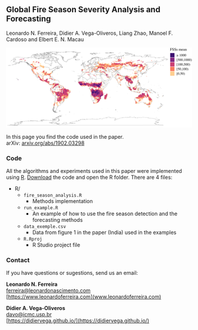 ## Global Fire Season Severity Analysis and Forecasting<br>
Leonardo N. Ferreira, Didier A. Vega-Oliveros, Liang Zhao, Manoel F. Cardoso and Elbert E. N. Macau

![Climate networks](figs/fig4.jpg)

In this page you find the code used in the paper.  
arXiv: [arxiv.org/abs/1902.03298](https://arxiv.org/abs/1903.06667)

### Code

All the algorithms and experiments used in this paper were implemented using [R](https://www.r-project.org/). [Download](https://github.com/lnferreira/global_fss_analysis_forecasting/archive/master.zip) the code and open the R folder. There are 4 files:

* R/
   * ```fire_season_analysis.R```
      - Methods implementation
   * ```run_example.R```
      - An example of how to use the fire season detection and the forecasting methods
   * ```data_exemple.csv```
      - Data from figure 1 in the paper (India) used in the examples
   * ```R.Rproj```
      - R Studio project file

### Contact

If you have questions or sugestions, send us an email:

**Leonardo N. Ferreira**<br>
[ferreira@leonardonascimento.com](ferreira@leonardonascimento.com)<br>
[https://www.leonardoferreira.com](www.leonardoferreira.com)

**Didier A. Vega-Oliveros**<br>
[davo@icmc.usp.br](davo@icmc.usp.br)<br>
[https://didiervega.github.io/](https://didiervega.github.io/)
